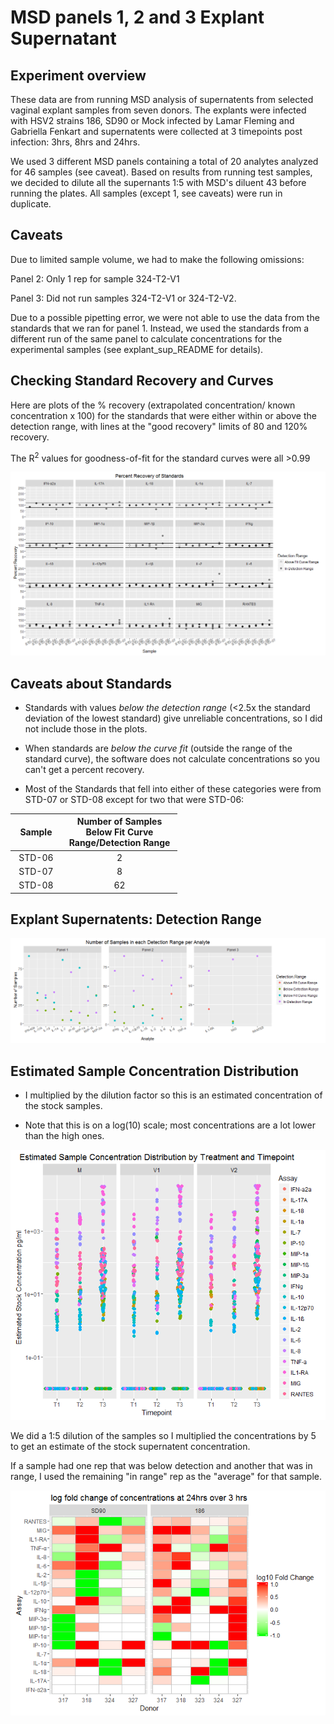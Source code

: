 MSD panels 1, 2 and 3 Explant Supernatant
================

Experiment overview
-------------------

These data are from running MSD analysis of supernatents from selected vaginal explant samples from seven donors. The explants were infected with HSV2 strains 186, SD90 or Mock infected by Lamar Fleming and Gabriella Fenkart and supernatents were collected at 3 timepoints post infection: 3hrs, 8hrs and 24hrs.

We used 3 different MSD panels containing a total of 20 analytes analyzed for 46 samples (see caveat). Based on results from running test samples, we decided to dilute all the supernants 1:5 with MSD's diluent 43 before running the plates. All samples (except 1, see caveats) were run in duplicate.

Caveats
-------

Due to limited sample volume, we had to make the following omissions:

Panel 2: Only 1 rep for sample 324-T2-V1

Panel 3: Did not run samples 324-T2-V1 or 324-T2-V2.

Due to a possible pipetting error, we were not able to use the data from the standards that we ran for panel 1. Instead, we used the standards from a different run of the same panel to calculate concentrations for the experimental samples (see explant\_sup\_README for details).

Checking Standard Recovery and Curves
-------------------------------------

Here are plots of the % recovery (extrapolated concentration/ known concentration x 100) for the standards that were either within or above the detection range, with lines at the "good recovery" limits of 80 and 120% recovery.

The R<sup>2</sup> values for goodness-of-fit for the standard curves were all &gt;0.99

![](MSD_panels_1_2_3_explant_sup_analysis_files/figure-markdown_github/standards-1.png)

Caveats about Standards
-----------------------

-   Standards with values *below the detection range* (&lt;2.5x the standard deviation of the lowest standard) give unreliable concentrations, so I did not include those in the plots.

-   When standards are *below the curve fit* (outside the range of the standard curve), the software does not calculate concentrations so you can't get a percent recovery.

-   Most of the Standards that fell into either of these categories were from STD-07 or STD-08 except for two that were STD-06:

<table style="width:53%;">
<colgroup>
<col width="12%" />
<col width="40%" />
</colgroup>
<thead>
<tr class="header">
<th align="center">Sample</th>
<th align="center">Number of Samples Below Fit Curve Range/Detection Range</th>
</tr>
</thead>
<tbody>
<tr class="odd">
<td align="center">STD-06</td>
<td align="center">2</td>
</tr>
<tr class="even">
<td align="center">STD-07</td>
<td align="center">8</td>
</tr>
<tr class="odd">
<td align="center">STD-08</td>
<td align="center">62</td>
</tr>
</tbody>
</table>

Explant Supernatents: Detection Range
-------------------------------------

![](MSD_panels_1_2_3_explant_sup_analysis_files/figure-markdown_github/checking%20detection%20range-1.png)

Estimated Sample Concentration Distribution
-------------------------------------------

-   I multiplied by the dilution factor so this is an estimated concentration of the stock samples.

-   Note that this is on a log(10) scale; most concentrations are a lot lower than the high ones.

![](MSD_panels_1_2_3_explant_sup_analysis_files/figure-markdown_github/all%20sample%20concentrations-1.png)

We did a 1:5 dilution of the samples so I multiplied the concentrations by 5 to get an estimate of the stock supernatent concentration.

If a sample had one rep that was below detection and another that was in range, I used the remaining "in range" rep as the "average" for that sample.

![](MSD_panels_1_2_3_explant_sup_analysis_files/figure-markdown_github/logFC%20heatmap-1.png)
